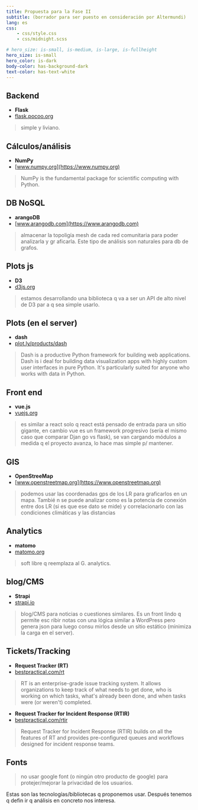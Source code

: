 ```yaml
---
title: Propuesta para la Fase II
subtitle: (borrador para ser puesto en consideración por Altermundi)
lang: es
css:
    - css/style.css
    - css/midnight.scss

# hero_size: is-small, is-medium, is-large, is-fullheight
hero_size: is-small
hero_color: is-dark
body-color: has-background-dark
text-color: has-text-white
---
```


## Backend
* **Flask**
* [flask.pocoo.org](http://flask.pocoo.org)

> simple y liviano.

## Cálculos/análisis
* **NumPy**
* [www.numpy.org](https://www.numpy.org)

> NumPy is the fundamental package for scientific computing with Python.

## DB NoSQL
* **arangoDB**
* [www.arangodb.com](https://www.arangodb.com)

> almacenar la topoligía mesh de cada red comunitaria para poder analizarla y gr
aficarla. Este tipo de análisis son naturales para db de grafos.

## Plots js
* **D3**
* [d3js.org](https://d3js.org)

> estamos desarrollando una biblioteca q va a ser un API de alto nivel de D3 par
a q sea simple usarlo.

## Plots (en el server)
* **dash**
* [plot.ly/products/dash](https://plot.ly/products/dash/)

> Dash is a productive Python framework for building web applications. Dash is i
deal for building data visualization apps with highly custom user interfaces in
pure Python. It's particularly suited for anyone who works with data in Python.

## Front end
* **vue.js**
* [vuejs.org](https://vuejs.org)

> es similar a react solo q react está pensado de entrada para un sitio gigante,
 en cambio vue es un framework progresivo (sería el mismo caso que comparar Djan
go vs flask), se van cargando módulos a medida q el proyecto avanza, lo hace mas
 simple p/ mantener.

## GIS
* **OpenStreeMap**
* [www.openstreetmap.org](https://www.openstreetmap.org)

> podemos usar las coordenadas gps de los LR para graficarlos en un mapa. Tambié
n se puede analizar como es la potencia de conexión entre dos LR (si es que ese
dato se mide) y correlacionarlo con las condiciones climáticas y las distancias

## Analytics
* **matomo**
* [matomo.org](https://matomo.org)

> soft libre q reemplaza al G. analytics.

## blog/CMS
* **Strapi**
* [strapi.io](https://strapi.io)

> blog/CMS para noticias o cuestiones similares. Es un front lindo q permite esc
ribir notas con una lógica similar a WordPress pero genera json para luego consu
mirlos desde un sitio estático (minimiza la carga en el server).

## Tickets/Tracking
* **Request Tracker (RT)**
* [bestpractical.com/rt](https://bestpractical.com/rt)

> RT is an enterprise-grade issue tracking system. It allows organizations
to keep track of what needs to get done, who is working on which tasks,
what's already been done, and when tasks were (or weren't) completed.

* **Request Tracker for Incident Response (RTIR)**
* [bestpractical.com/rtir](https://bestpractical.com/rtir)

> Request Tracker for Incident Response (RTIR) builds on all the features of RT
and provides pre-configured queues and workflows designed for incident response
teams.

## Fonts
> no usar google font (o ningún otro producto de google) para protejer/mejorar
la privacidad de los usuarios.

Estas son las tecnologías/bibliotecas q proponemos usar. Después tenemos q defin
ir q análisis en concreto nos interesa.
